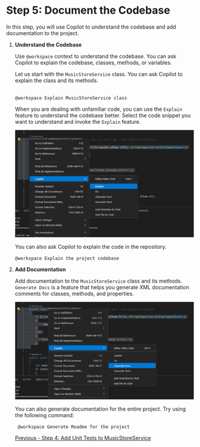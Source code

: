 # Step 5: Document the Codebase

In this step, you will use Copilot to understand the codebase and add documentation to the project.

1. **Understand the Codebase**

   Use `@workspace` context to understand the codebase. You can ask Copilot to explain the codebase, classes, methods, or variables.

   Let us start with the `MusicStoreService` class. You can ask Copilot to explain the class and its methods.

   ```text

   @workspace Explain MusicStoreService class

   ```

   When you are dealing with unfamiliar code, you can use the `Explain` feature to understand the codebase better. Select the code snippet you want to understand and invoke the `Explain` feature.

   ![image](/media/374763489-89e6176e-57b8-471b-8943-540ddead1162.png)

   You can also ask Copilot to explain the code in the repository.

   ```text
   @workspace Explain the project codebase
   ```

2. **Add Documentation**

   Add documentation to the `MusicStoreService` class and its methods. `Generate Docs` is a feature that helps you generate XML documentation comments for classes, methods, and properties.

   ![image](/media/374763574-6fa13ba1-e6d0-4f1f-914c-4f0e7824da01.png)

   You can also generate documentation for the entire project. Try using the following command:

   ```text
    @workspace Generate Readme for the project

   ```

   [Previous - Step 4: Add Unit Tests to MusicStoreService](./04-Step04.md)
